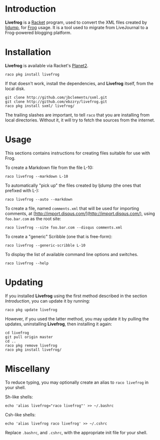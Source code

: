 # Introduction

__Livefrog__ is a [Racket](http://racket-lang.org) program, used to
convert the XML files created by
[ljdump](https://github.com/ghewgill/ljdump), for
[Frog](https://github.com/greghendershott/frog/) usage. It is a tool
used to migrate from LiveJournal to a Frog-powered blogging platform.


# Installation

__Livefrog__ is available via Racket's
[Planet2](http://pkg.racket-lang.org).

```
raco pkg install livefrog
```

If that doesn't work, install the dependencies, and __Livefrog__
itself, from the local disk.

```
git clone http://github.com/jbclements/sxml.git
git clone http://github.com/ebzzry/livefrog.git
raco pkg install sxml/ livefrog/
```

The trailing slashes are important, to tell `raco` that you are
installing from local directories. Without it, it will try to fetch
the sources from the internet.


# Usage

This sections contains instructions for creating files suitable for
use with Frog.

To create a Markdown file from the file L-10:

```
raco livefrog --markdown L-10
```

To automatically "pick up" the files created by ljdump (the ones that
prefixed with L-):

```
raco livefrog --auto --markdown
```

To create a file, named `comments.xml` that will be used for importing
comments, at [http://import.disqus.com/](http://import.disqus.com/),
using `foo.bar.com` as the root site:

```
raco livefrog --site foo.bar.com --disqus comments.xml
```

To create a "generic" Scribble (one that is free-form):

```
raco livefrog --generic-scribble L-10
```

To display the list of available command line options and switches.

```
raco livefrog --help
```


# Updating

If you installed __Livefrog__ using the first method described in the
section *Introduction*, you can update it by running:

```
raco pkg update livefrog
```

However, if you used the latter method, you may update it by pulling
the updates, uninstalling __Livefrog__, then installing it
again:

```
cd livefrog
git pull origin master
cd ..
raco pkg remove livefrog
raco pkg install livefrog/
```


# Miscellany

To reduce typing, you may optionally create an alias to `raco
livefrog` in your shell.

Sh-like shells:
```
echo 'alias livefrog="raco livefrog"' >> ~/.bashrc
```

Csh-like shells:
```
echo 'alias livefrog raco livefrog' >> ~/.cshrc
```

Replace `.bashrc`, and `.cshrc`, with the appropriate init file for
your shell.
